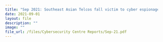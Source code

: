 ```yaml
---
title: "Sep 2021: Southeast Asian Telcos fall victim to cyber espionage"
date: 2021-09-01
layout: file
description: ""
image: ""
file_url: /files/Cybersecurity Centre Reports/Sep-21.pdf
---
```

